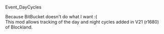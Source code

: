 Event_DayCycles

Because BitBucket doesn't do what I want :(  
This mod allows tracking of the day and night cycles added in V21 (r1680) of Blockland.  
